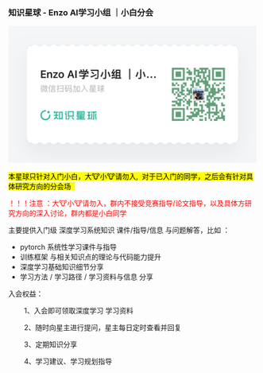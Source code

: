 ### 知识星球 - Enzo AI学习小组 ｜小白分会 <!-- {docsify-ignore} -->



<img src="_media/知识星球.jpg" alt="logo" width="500">

<mark>本星球只针对入门小白，大🐮小🐮请勿入,  对于已入门的同学，之后会有针对具体研究方向的分会场  </mark>

<font color="red"> ！！！注意 ：大🐮小🐮请勿入，群内不接受竞赛指导/论文指导，以及具体方研究方向的深入讨论，群内都是小白同学 </font>

主要提供入门级 深度学习系统知识 课件/指导/信息 与问题解答，比如 ：

- pytorch 系统性学习课件与指导
- 训练框架 与相关知识点的理论与代码能力提升
- 深度学习基础知识细节分享
- 学习方法 / 学习路径 / 学习资料与信息 分享



入会权益：

$\qquad$1、入会即可领取深度学习 学习资料 

$\qquad$2、随时向星主进行提问，星主每日定时查看并回复

$\qquad$3、定期知识分享

$\qquad$4、学习建议、学习规划指导
